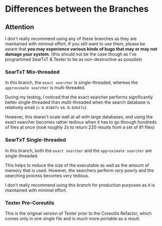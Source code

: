 # Differences between the Branches
## Attention
I don't really recommend using any of these branches as they are maintained with minimal effort. If you still want to use them, please be aware that **you may experience various kinds of bugs that may or may not damage your system.** (this should not be the case though as I've programmed SearTxT & Texter to be as non-destructive as possible)

### SearTxT Mix-threaded 
In this branch, the `exact searcher` is single-threaded, whereas the `approximate searcher` is multi-threaded.

During my testing, I noticed that the exact searcher performs significantly better single-threaded than multi-threaded when the search database is relatively small (~ `0.01807s` vs. `0.02647s`). 

However, this doesn't scale well at all with large databases, and using the exact searcher becomes rather tedious when it has to go through hundreds of files at once (took roughly 2s to return 220 results from a set of 81 files)

### SearTxT Single-threaded
In this branch, both the `exact searcher` and the `approximate searcher` are single-threaded.

This helps to reduce the size of the executable as well as the amount of memory that is used. However, the searchers perform *very* poorly and the searching process becomes *very* tedious.

I don't really recommend using this branch for production purposes as it is maintained with minimal effort.

### Texter Pre-Coreutils
This is the original version of Texter prior to the Coreutils Refactor, which comes only in one single file and is much more portable as a result.

